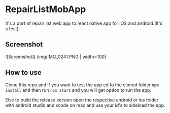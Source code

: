 # RepairListMobApp
It's a port of repair list web app to react native app for iOS and android.(It's a test)

## Screenshot

![Screenshot]( /img/IMG_0241.PNG | width=100)

## How to use 

Clone this repo and if you want to test the app cd to the cloned folder `npm install` and then run `npm start` and you will get option to run the app.

Else to build the release version open the respective android or ios folder with android studio and xcode on mac and use your id's to sideload the app.
